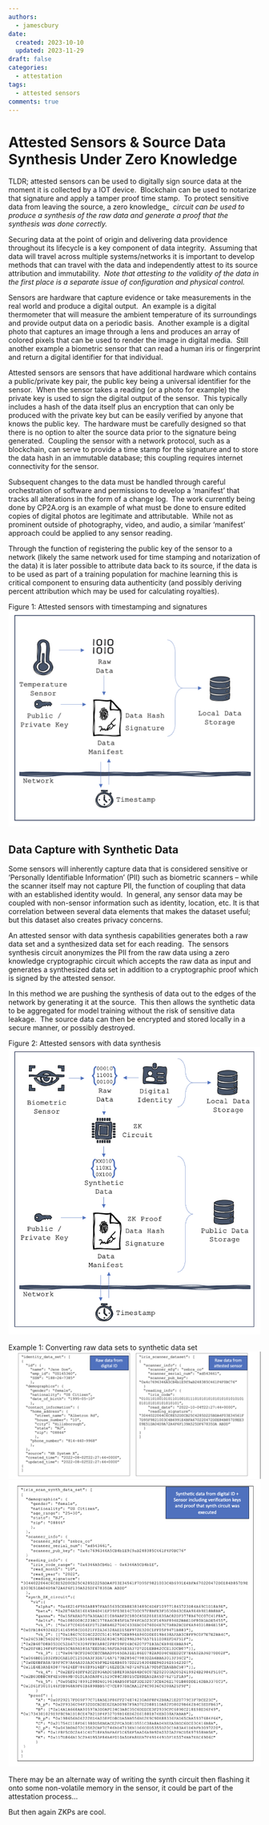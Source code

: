 ```yaml
---
authors:
  - jamescbury
date:
  created: 2023-10-10
  updated: 2023-11-29
draft: false
categories:
  - attestation
tags:
  - attested sensors
comments: true
---
```

# Attested Sensors & Source Data Synthesis Under Zero Knowledge

TLDR; attested sensors can be used to digitally sign source data at the moment it is collected by a IOT device.  Blockchain can be used to notarize that signature and apply a tamper proof time stamp.  To protect sensitive data from leaving the source, a zero knowledge_  _circuit can be used to produce a synthesis of the raw data and generate a proof that the synthesis was done correctly._

<!-- more -->

Securing data at the point of origin and delivering data providence throughout its lifecycle is a key component of data integrity.  Assuming that data will travel across multiple systems/networks it is important to develop methods that can travel with the data and independently attest to its source attribution and immutability.  _Note that attesting to the validity of the data in the first place is a separate issue of configuration and physical control._

Sensors are hardware that capture evidence or take measurements in the real world and produce a digital output.  An example is a digital thermometer that will measure the ambient temperature of its surroundings and provide output data on a periodic basis.  Another example is a digital photo that captures an image through a lens and produces an array of colored pixels that can be used to render the image in digital media.  Still another example a biometric sensor that can read a human iris or fingerprint and return a digital identifier for that individual.

Attested sensors are sensors that have additional hardware which contains a public/private key pair, the public key being a universal identifier for the sensor.  When the sensor takes a reading (or a photo for example) the private key is used to sign the digital output of the sensor.  This typically includes a hash of the data itself plus an encryption that can only be produced with the private key but can be easily verified by anyone that knows the public key.  The hardware must be carefully designed so that there is no option to alter the source data prior to the signature being generated.  Coupling the sensor with a network protocol, such as a blockchain, can serve to provide a time stamp for the signature and to store the data hash in an immutable database; this coupling requires internet connectivity for the sensor.

Subsequent changes to the data must be handled through careful orchestration of software and permissions to develop a ‘manifest’ that tracks all alterations in the form of a change log.  The work currently being done by CP2A.org is an example of what must be done to ensure edited copies of digital photos are legitimate and attributable.  While not as prominent outside of photography, video, and audio, a similar ‘manifest’ approach could be applied to any sensor reading.

Through the function of registering the public key of the sensor to a network (likely the same network used for time stamping and notarization of the data) it is later possible to attribute data back to its source, if the data is to be used as part of a training population for machine learning this is critical component to ensuring data authenticity (and possibly deriving percent attribution which may be used for calculating royalties).

Figure 1: Attested sensors with timestamping and signatures
![attested sensor timestamp](attested_sensors/AS_Timestamp.png)

## Data Capture with Synthetic Data

Some sensors will inherently capture data that is considered sensitive or ‘Personally Identifiable Information’ (PII) such as biometric scanners – while the scanner itself may not capture PII, the function of coupling that data with an established identity would.  In general, any sensor data may be coupled with non-sensor information such as identity, location, etc. It is that correlation between several data elements that makes the dataset useful; but this dataset also creates privacy concerns.

An attested sensor with data synthesis capabilities generates both a raw data set and a synthesized data set for each reading.  The sensors synthesis circuit anonymizes the PII from the raw data using a zero knowledge cryptographic circuit which accepts the raw data as input and generates a synthesized data set in addition to a cryptographic proof which is signed by the attested sensor.

In this method we are pushing the synthesis of data out to the edges of the network by generating it at the source.  This then allows the synthetic data to be aggregated for model training without the risk of sensitive data leakage.  The source data can then be encrypted and stored locally in a secure manner, or possibly destroyed.

Figure 2: Attested sensors with data synthesis
![attested sensors with data synthesis](attested_sensors/AS_Figure2.png)

Example 1: Converting raw data sets to synthetic data set
![example 1](attested_sensors/AS_Example1.png)
![example 2](attested_sensors/AS_Example2.png)

There may be an alternate way of writing the synth circuit then flashing it onto some non-volatile memory in the sensor, it could be part of the attestation process…

But then again ZKPs are cool.
